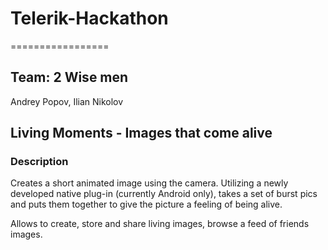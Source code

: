 <h1>Telerik-Hackathon</h1>
=================

<h2>Team: 2 Wise men</h2>
<p>Andrey Popov, Ilian Nikolov</p>

<h2>Living Moments - Images that come alive</h2>

<h3>Description</h3>

<p>Creates a short animated image using the camera. Utilizing a newly developed native plug-in (currently Android only), takes a set of burst pics and puts them together to give the picture a feeling of being alive.</p>

<p>Allows to create, store and share living images, browse a feed of friends images.</p>
